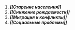 1. ***[[Старение населения]]***
2.  ***[[Снижение рождаемости]]***
3. ***[[Миграция и конфликты]]***
4. ***[[Социальные проблемы]]*** 